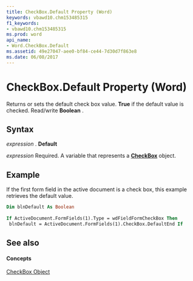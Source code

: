 ```yaml
---
title: CheckBox.Default Property (Word)
keywords: vbawd10.chm153485315
f1_keywords:
- vbawd10.chm153485315
ms.prod: word
api_name:
- Word.CheckBox.Default
ms.assetid: 49e27047-aee0-bf84-ce44-7d30d7f863e8
ms.date: 06/08/2017
---
```



# CheckBox.Default Property (Word)

Returns or sets the default check box value.  **True** if the default value is checked. Read/write **Boolean** .


## Syntax

 _expression_ . **Default**

 _expression_ Required. A variable that represents a **[CheckBox](checkbox-object-word.md)** object.


## Example

If the first form field in the active document is a check box, this example retrieves the default value.


```vb
Dim blnDefault As Boolean 
 
If ActiveDocument.FormFields(1).Type = wdFieldFormCheckBox Then 
 blnDefault = ActiveDocument.FormFields(1).CheckBox.DefaultEnd If
```


## See also


#### Concepts


[CheckBox Object](checkbox-object-word.md)

